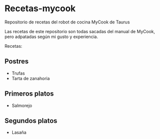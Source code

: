 # Recetas-mycook
Repositorio de recetas del robot de cocina MyCook de Taurus

Las recetas de este repositorio son todas sacadas del manual de MyCook, pero adpatadas según mi gusto y experiencia.

Recetas:

## Postres
- Trufas
- Tarta de zanahoria

## Primeros platos
- Salmorejo

## Segundos platos
- Lasaña
